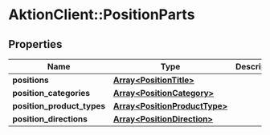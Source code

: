 # AktionClient::PositionParts

## Properties
Name | Type | Description | Notes
------------ | ------------- | ------------- | -------------
**positions** | [**Array&lt;PositionTitle&gt;**](PositionTitle.md) |  | [optional] 
**position_categories** | [**Array&lt;PositionCategory&gt;**](PositionCategory.md) |  | [optional] 
**position_product_types** | [**Array&lt;PositionProductType&gt;**](PositionProductType.md) |  | [optional] 
**position_directions** | [**Array&lt;PositionDirection&gt;**](PositionDirection.md) |  | [optional] 


